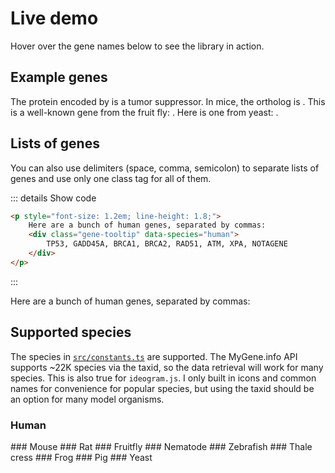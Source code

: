 # Live demo

Hover over the gene names below to see the library in action.

## Example genes

The protein encoded by <GeneDemo genes="TP53" species="human" /> is a tumor suppressor. In mice, the ortholog is <GeneDemo genes="Trp53" species="mouse" />. This is a well-known gene from the fruit fly: <GeneDemo genes="dib" species="7227" />. Here is one from yeast: <GeneDemo genes="RAD51" species="559292" />.

## Lists of genes

You can also use delimiters (space, comma, semicolon) to separate lists of genes and use only one class tag for all of them.

::: details Show code
```html
<p style="font-size: 1.2em; line-height: 1.8;">
    Here are a bunch of human genes, separated by commas:
    <div class="gene-tooltip" data-species="human">
        TP53, GADD45A, BRCA1, BRCA2, RAD51, ATM, XPA, NOTAGENE
    </div>
</p>
```

:::

Here are a bunch of human genes, separated by commas: <GeneDemo genes="TP53, GADD45A, BRCA1, BRCA2, RAD51, ATM, XPA, NOTAGENE" species="human" />

## Supported species

The species in [`src/constants.ts`](https://github.com/mattjmeier/gene-tooltips/blob/main/src/constants.ts) are supported. The MyGene.info API supports ~22K species via the taxid, so the data retrieval will work for many species. This is also true for `ideogram.js`. I only built in icons and common names for convenience for popular species, but using the taxid should be an option for many model organisms.

### Human
<GeneDemo genes="TP53, BRCA1, MYC" species="human" />
### Mouse
<GeneDemo genes="Trp53, Mdm2, Gadd45a" species="mouse" />
### Rat
<GeneDemo genes="Tp53, Alb, Il6" species="rat" />
### Fruitfly
<GeneDemo genes="boss, Antp, dib" species="fruitfly" />
### Nematode
<GeneDemo genes="ced-3, ced-9, lin-4" species="nematode" />
### Zebrafish
<GeneDemo genes="noto, wnt5b, sox2" species="zebrafish" />
### Thale cress
<GeneDemo genes="AG, AP1, FLC" species="thale cress" />
### Frog
<GeneDemo genes="Nodal, Foxd3, Sox2" species="frog" />
### Pig
<GeneDemo genes="ADCY4, APOE, GGTA1" species="pig" />
### Yeast
<GeneDemo genes="PHO5, GAL1, CDC28" species="yeast" />